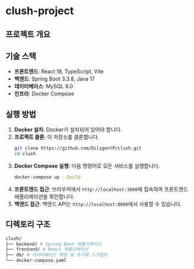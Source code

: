 # clush-project

## 프로젝트 개요


## 기술 스택
- **프론트엔드**: React 18, TypeScript, Vite
- **백엔드**: Spring Boot 3.3.8, Java 17
- **데이터베이스**: MySQL 8.0
- **인프라**: Docker Compose

## 실행 방법
1. **Docker 설치**: Docker가 설치되어 있어야 합니다.
2. **프로젝트 클론**: 이 저장소를 클론합니다.
   ```bash
   git clone https://github.com/DiligentP/clush.git
   cd clush
   ```
3. **Docker Compose 실행**: 다음 명령어로 모든 서비스를 실행합니다.
   ```bash
   docker-compose up --build
   ```
4. **프론트엔드 접근**: 브라우저에서 `http://localhost:3000`에 접속하여 프론트엔드 애플리케이션을 확인합니다.
5. **백엔드 접근**: 백엔드 API는 `http://localhost:8080`에서 사용할 수 있습니다.

## 디렉토리 구조
```bash
clush/
├── backend/ # Spring Boot 애플리케이션
├── frontend/ # React 애플리케이션
├── db/ # 데이터베이스 벡업 및 초기화 스크립트
└── docker-compose.yaml
```